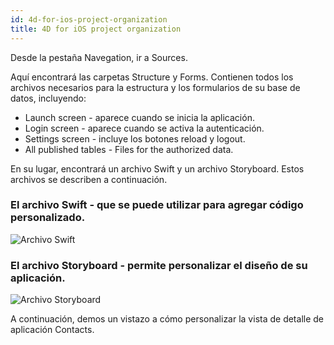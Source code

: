 ```yaml
---
id: 4d-for-ios-project-organization
title: 4D for iOS project organization
---
```

Desde la pestaña Navegation, ir a Sources.

Aquí encontrará las carpetas Structure y Forms. Contienen todos los archivos necesarios para la estructura y los formularios de su base de datos, incluyendo:

* Launch screen - aparece cuando se inicia la aplicación.
* Login screen - aparece cuando se activa la autenticación.
* Settings screen - incluye los botones reload y logout.
* All published tables - Files for the authorized data.

En su lugar, encontrará un archivo Swift y un archivo Storyboard. Estos archivos se describen a continuación.

### El archivo Swift - que se puede utilizar para agregar código personalizado.

![Archivo Swift](assets/en/customize-with-xcode/swift-file-Xcode-4D-for-iOS.png)

### El archivo Storyboard - permite personalizar el diseño de su aplicación.

![Archivo Storyboard](assets/en/customize-with-xcode/storyboard-file-Xcode-4D-for-iOS.png)

A continuación, demos un vistazo a cómo personalizar la vista de detalle de aplicación Contacts.